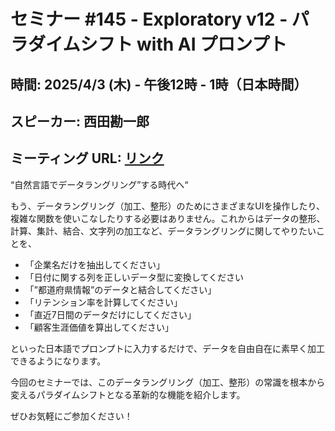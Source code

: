 # セミナー #145 - Exploratory v12 - パラダイムシフト with AI プロンプト

## 時間: 2025/4/3 (木) - 午後12時 - 1時（日本時間）
## スピーカー: 西田勘一郎
## ミーティング URL: [リンク](https://us02web.zoom.us/j/331585134?pwd=VGVyeXBRWjFMT2hESFdhSU45Z2d0dz09)

“自然言語でデータラングリング”する時代へ“

もう、データラングリング（加工、整形）のためにさまざまなUIを操作したり、複雑な関数を使いこなしたりする必要はありません。これからはデータの整形、計算、集計、結合、文字列の加工など、データラングリングに関してやりたいことを、

- 「企業名だけを抽出してください」
- 「日付に関する列を正しいデータ型に変換してください
- 「”都道府県情報”のデータと結合してください」
- 「リテンション率を計算してください」
- 「直近7日間のデータだけにしてください」
- 「顧客生涯価値を算出してください」

といった日本語でプロンプトに入力するだけで、データを自由自在に素早く加工できるようになります。

今回のセミナーでは、このデータラングリング（加工、整形）の常識を根本から変えるパラダイムシフトとなる革新的な機能を紹介します。

ぜひお気軽にご参加ください！
